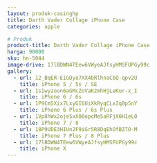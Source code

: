 ```yaml
---
layout: produk-casinghp
title: Darth Vader Collage iPhone Case
categories: apple

# Produk
product-title: Darth Vader Collage iPhone Case
harga: 90000
sku: hn-5044
image-drive: 17lBDWN4TEew6VWyeAJfsyHMSFUPGy99c
gallery:
  - url: 12_BqER-EiGDya7XX4bRlhnaCbQ-qpv2U
    title: iPhone 5 / 5s / SE
  - url: 1siwyzoon6aGMcZoVaK2mhHjLeKur-x_I
    title: iPhone 6 / 6s
  - url: 1P9Cm5Xix7LxyGI6UiXkRyqCLxIq8p5nY
    title: iPhone 6 Plus / 6s Plus
  - url: 1Vp8hWx2oje5xX00opcMe5aRFjX0H1eL0
    title: iPhone 7 / 8
  - url: 18P9UDE3HIUn2F9iGr5R8DqEhOfBZ7O-M
    title: iPhone 7 Plus / 8 Plus
  - url: 17lBDWN4TEew6VWyeAJfsyHMSFUPGy99c
    title: iPhone X
---
```


